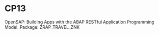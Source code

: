 # CP13
OpenSAP: Building Apps with the ABAP RESTful Application Programming Model.
Package: ZRAP_TRAVEL_ZNK
